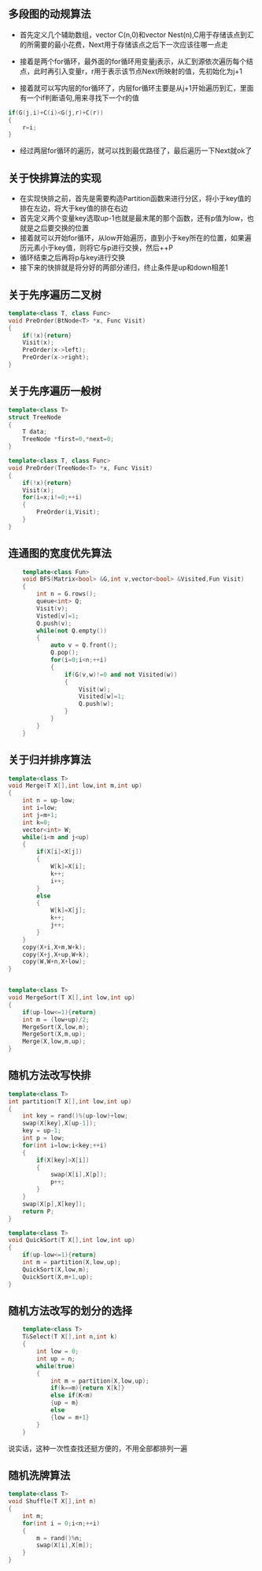 ## 多段图的动规算法

- 首先定义几个辅助数组，vector<double> C(n,0)和vector<int> Nest(n),C用于存储该点到汇的所需要的最小花费，Next用于存储该点之后下一次应该往哪一点走

- 接着是两个for循环，最外面的for循环用变量j表示，从汇到源依次遍历每个结点，此时再引入变量r，r用于表示该节点Next所映射的值，先初始化为j+1

- 接着就可以写内层的for循环了，内层for循环主要是从j+1开始遍历到汇，里面有一个if判断语句,用来寻找下一个r的值

```C++
if(G(j,i)+C(i)<G(j,r)+C(r))
{
    r=i;
}
```
  
- 经过两层for循环的遍历，就可以找到最优路径了，最后遍历一下Next就ok了


## 关于快排算法的实现

- 在实现快排之前，首先是需要构造Partition函数来进行分区，将小于key值的排在左边，将大于key值的排在右边
- 首先定义两个变量key选取up-1也就是最末尾的那个函数，还有p值为low，也就是之后要交换的位置
- 接着就可以开始for循环，从low开始遍历，直到小于key所在的位置，如果遍历元素小于key值，则将它与p进行交换，然后++P
- 循环结束之后再将p与key进行交换
- 接下来的快排就是将分好的两部分递归，终止条件是up和down相差1


## 关于先序遍历二叉树

```c++
template<class T, class Func>
void PreOrder(BtNode<T> *x, Func Visit)
{
    if(!x){return}
    Visit(x);
    PreOrder(x->left);
    PreOrder(x->right);
}
```

## 关于先序遍历一般树

```c++
template<class T>
struct TreeNode
{
    T data;
    TreeNode *first=0,*next=0;
}

template<class T, class Func>
void PreOrder(TreeNode<T> *x, Func Visit)
{
    if(!x){return}
    Visit(x);
    for(i=x;i!=0;++i)
    {
        PreOrder(i,Visit);
    }
}
```

## 连通图的宽度优先算法

```c++
    template<class Fun>
    void BFS(Matrix<bool> &G,int v,vector<bool> &Visited,Fun Visit)
    {
        int n = G.rows();
        queue<int> Q;
        Visit(v);
        Visted[v]=1;
        Q.push(v);
        while(not Q.empty())
        {
            auto v = Q.front();
            Q.pop();
            for(i=0;i<n;++i)
            {
                if(G(v,w)!=0 and not Visited(w))
                {
                    Visit(w);
                    Visited[w]=1;
                    Q.push(w);
                }
            }
        }
    }
```

## 关于归并排序算法

```c++
template<class T>
void Merge(T X[],int low,int m,int up)
{
    int n = up-low;
    int i=low;
    int j=m+1;
    int k=0;
    vector<int> W;
    while(i<m and j<up)
    {
        if(X[i]<X[j])
        {
            W[k]=X[i];
            k++;
            i++;
        }
        else
        {
            W[k]=X[j];
            k++;
            j++;
        }
    }
    copy(X+i,X+m,W+k);
    copy(X+j,X+up,W+k);
    copy(W,W+n,X+low);
}


template<class T>
void MergeSort(T X[],int low,int up)
{
    if(up-low<=1){return}
    int m = (low+up)/2;
    MergeSort(X,low,m);
    MergeSort(X,m,up);
    Merge(X,low,m,up);
}
```

## 随机方法改写快排

```c++
template<class T>
int partition(T X[],int low,int up)
{
    int key = rand()%(up-low)+low;
    swap(X[key],X[up-1]);
    key = up-1;
    int p = low;
    for(int i=low;i<key;++i)
    {
        if(X[key]>X[i])
        {
            swap(X[i],X[p]);
            p++;
        }
    }
    swap(X[p],X[key]);
    return P;
}

template<class T>
void QuickSort(T X[],int low,int up)
{
    if(up-low<=1){return}
    int m = partition(X,low,up);
    QuickSort(X,low,m);
    QuickSort(X,m+1,up);
}
```

## 随机方法改写的划分的选择

```c++
    template<class T>
    T&Select(T X[],int n,int k)
    {
        int low = 0;
        int up = n;
        while(true)
        {
            int m = partition(X,low,up);
            if(k==m){return X[k]}
            else if(K<m)
            {up = m}
            else
            {low = m+1}
        }
    }
```

说实话，这种一次性查找还挺方便的，不用全部都排列一遍

## 随机洗牌算法

```c++
template<class T>
void Shuffle(T X[],int n)
{
    int m;
    for(int i = 0;i<n;++i)
    {
        m = rand()%n;
        swap(X[i],X[m]);
    }
}
```

